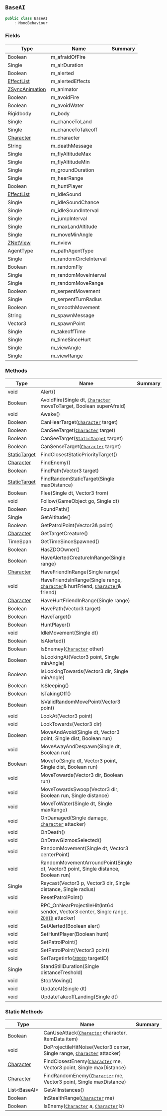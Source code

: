 ## `BaseAI`

```csharp
public class BaseAI
    : MonoBehaviour
```

### Fields

| Type | Name | Summary | 
| --- | --- | --- | 
| Boolean | m_afraidOfFire |  | 
| Single | m_airDuration |  | 
| Boolean | m_alerted |  | 
| [EffectList](./EffectList.md) | m_alertedEffects |  | 
| [ZSyncAnimation](./ZSyncAnimation.md) | m_animator |  | 
| Boolean | m_avoidFire |  | 
| Boolean | m_avoidWater |  | 
| Rigidbody | m_body |  | 
| Single | m_chanceToLand |  | 
| Single | m_chanceToTakeoff |  | 
| [Character](./Character.md) | m_character |  | 
| String | m_deathMessage |  | 
| Single | m_flyAltitudeMax |  | 
| Single | m_flyAltitudeMin |  | 
| Single | m_groundDuration |  | 
| Single | m_hearRange |  | 
| Boolean | m_huntPlayer |  | 
| [EffectList](./EffectList.md) | m_idleSound |  | 
| Single | m_idleSoundChance |  | 
| Single | m_idleSoundInterval |  | 
| Single | m_jumpInterval |  | 
| Single | m_maxLandAltitude |  | 
| Single | m_moveMinAngle |  | 
| [ZNetView](./ZNetView.md) | m_nview |  | 
| AgentType | m_pathAgentType |  | 
| Single | m_randomCircleInterval |  | 
| Boolean | m_randomFly |  | 
| Single | m_randomMoveInterval |  | 
| Single | m_randomMoveRange |  | 
| Boolean | m_serpentMovement |  | 
| Single | m_serpentTurnRadius |  | 
| Boolean | m_smoothMovement |  | 
| String | m_spawnMessage |  | 
| Vector3 | m_spawnPoint |  | 
| Single | m_takeoffTime |  | 
| Single | m_timeSinceHurt |  | 
| Single | m_viewAngle |  | 
| Single | m_viewRange |  | 


### Methods

| Type | Name | Summary | 
| --- | --- | --- | 
| void | Alert() |  | 
| Boolean | AvoidFire(Single dt, [`Character`](./Character.md) moveToTarget, Boolean superAfraid) |  | 
| void | Awake() |  | 
| Boolean | CanHearTarget([`Character`](./Character.md) target) |  | 
| Boolean | CanSeeTarget([`Character`](./Character.md) target) |  | 
| Boolean | CanSeeTarget([`StaticTarget`](./StaticTarget.md) target) |  | 
| Boolean | CanSenseTarget([`Character`](./Character.md) target) |  | 
| [StaticTarget](./StaticTarget.md) | FindClosestStaticPriorityTarget() |  | 
| [Character](./Character.md) | FindEnemy() |  | 
| Boolean | FindPath(Vector3 target) |  | 
| [StaticTarget](./StaticTarget.md) | FindRandomStaticTarget(Single maxDistance) |  | 
| Boolean | Flee(Single dt, Vector3 from) |  | 
| void | Follow(GameObject go, Single dt) |  | 
| Boolean | FoundPath() |  | 
| Single | GetAltitude() |  | 
| Boolean | GetPatrolPoint(Vector3& point) |  | 
| [Character](./Character.md) | GetTargetCreature() |  | 
| TimeSpan | GetTimeSinceSpawned() |  | 
| Boolean | HasZDOOwner() |  | 
| Boolean | HaveAlertedCreatureInRange(Single range) |  | 
| [Character](./Character.md) | HaveFriendInRange(Single range) |  | 
| void | HaveFriendsInRange(Single range, [`Character`](./Character.md)& hurtFriend, [`Character`](./Character.md)& friend) |  | 
| [Character](./Character.md) | HaveHurtFriendInRange(Single range) |  | 
| Boolean | HavePath(Vector3 target) |  | 
| Boolean | HaveTarget() |  | 
| Boolean | HuntPlayer() |  | 
| void | IdleMovement(Single dt) |  | 
| Boolean | IsAlerted() |  | 
| Boolean | IsEnemey([`Character`](./Character.md) other) |  | 
| Boolean | IsLookingAt(Vector3 point, Single minAngle) |  | 
| Boolean | IsLookingTowards(Vector3 dir, Single minAngle) |  | 
| Boolean | IsSleeping() |  | 
| Boolean | IsTakingOff() |  | 
| Boolean | IsValidRandomMovePoint(Vector3 point) |  | 
| void | LookAt(Vector3 point) |  | 
| void | LookTowards(Vector3 dir) |  | 
| Boolean | MoveAndAvoid(Single dt, Vector3 point, Single dist, Boolean run) |  | 
| void | MoveAwayAndDespawn(Single dt, Boolean run) |  | 
| Boolean | MoveTo(Single dt, Vector3 point, Single dist, Boolean run) |  | 
| void | MoveTowards(Vector3 dir, Boolean run) |  | 
| void | MoveTowardsSwoop(Vector3 dir, Boolean run, Single distance) |  | 
| void | MoveToWater(Single dt, Single maxRange) |  | 
| void | OnDamaged(Single damage, [`Character`](./Character.md) attacker) |  | 
| void | OnDeath() |  | 
| void | OnDrawGizmosSelected() |  | 
| void | RandomMovement(Single dt, Vector3 centerPoint) |  | 
| void | RandomMovementArroundPoint(Single dt, Vector3 point, Single distance, Boolean run) |  | 
| Single | Raycast(Vector3 p, Vector3 dir, Single distance, Single radius) |  | 
| void | ResetPatrolPoint() |  | 
| void | RPC_OnNearProjectileHit(Int64 sender, Vector3 center, Single range, [`ZDOID`](./ZDOID.md) attacker) |  | 
| void | SetAlerted(Boolean alert) |  | 
| void | SetHuntPlayer(Boolean hunt) |  | 
| void | SetPatrolPoint() |  | 
| void | SetPatrolPoint(Vector3 point) |  | 
| void | SetTargetInfo([`ZDOID`](./ZDOID.md) targetID) |  | 
| Single | StandStillDuration(Single distanceTreshold) |  | 
| void | StopMoving() |  | 
| void | UpdateAI(Single dt) |  | 
| void | UpdateTakeoffLanding(Single dt) |  | 


### Static Methods

| Type | Name | Summary | 
| --- | --- | --- | 
| Boolean | CanUseAttack([`Character`](./Character.md) character, ItemData item) |  | 
| void | DoProjectileHitNoise(Vector3 center, Single range, [`Character`](./Character.md) attacker) |  | 
| [Character](./Character.md) | FindClosestEnemy([`Character`](./Character.md) me, Vector3 point, Single maxDistance) |  | 
| [Character](./Character.md) | FindRandomEnemy([`Character`](./Character.md) me, Vector3 point, Single maxDistance) |  | 
| List&lt;BaseAI&gt; | GetAllInstances() |  | 
| Boolean | InStealthRange([`Character`](./Character.md) me) |  | 
| Boolean | IsEnemy([`Character`](./Character.md) a, [`Character`](./Character.md) b) |  | 


